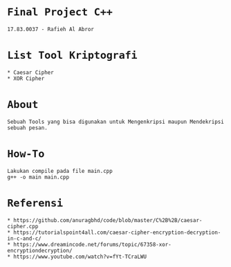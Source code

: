 # `Final Project C++`
```
17.83.0037 - Rafieh Al Abror
```

# `List Tool Kriptografi`
```
* Caesar Cipher
* XOR Cipher
```
# `About`
```
Sebuah Tools yang bisa digunakan untuk Mengenkripsi maupun Mendekripsi sebuah pesan.
```
# `How-To`
```
Lakukan compile pada file main.cpp
g++ -o main main.cpp
```
# `Referensi`
```
* https://github.com/anuragbhd/code/blob/master/C%2B%2B/caesar-cipher.cpp
* https://tutorialspoint4all.com/caesar-cipher-encryption-decryption-in-c-and-c/
* https://www.dreamincode.net/forums/topic/67358-xor-encryptiondecryption/
* https://www.youtube.com/watch?v=fYt-TCraLWU
```
